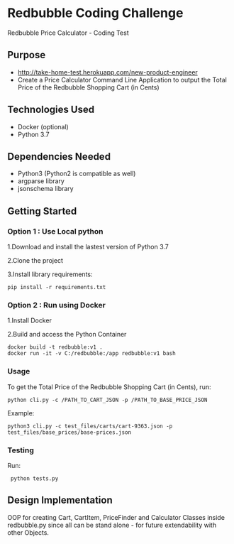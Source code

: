 # Redbubble Coding Challenge
Redbubble Price Calculator - Coding Test

## Purpose
* http://take-home-test.herokuapp.com/new-product-engineer
* Create a Price Calculator Command Line Application to output the Total Price of the Redbubble Shopping Cart (in Cents)

## Technologies Used
* Docker (optional)
* Python 3.7

## Dependencies Needed
* Python3 (Python2 is compatible as well)
* argparse library
* jsonschema library 

## Getting Started

### Option 1 : Use Local python

1.Download and install the lastest version of Python 3.7

2.Clone the project

3.Install library requirements:

```
pip install -r requirements.txt
```

### Option 2 : Run using Docker
1.Install Docker

2.Build and access the Python Container 
```
docker build -t redbubble:v1 .
docker run -it -v C:/redbubble:/app redbubble:v1 bash
```

### Usage
To get the Total Price of the Redbubble Shopping Cart (in Cents), run: 
```
python cli.py -c /PATH_TO_CART_JSON -p /PATH_TO_BASE_PRICE_JSON
```
Example:
```
python3 cli.py -c test_files/carts/cart-9363.json -p test_files/base_prices/base-prices.json
```
### Testing
Run:
```
 python tests.py
```
## Design Implementation
OOP for creating Cart, CartItem, PriceFinder and Calculator Classes inside redbubble.py 
since all can be stand alone - for future extendability with other Objects.<br>


